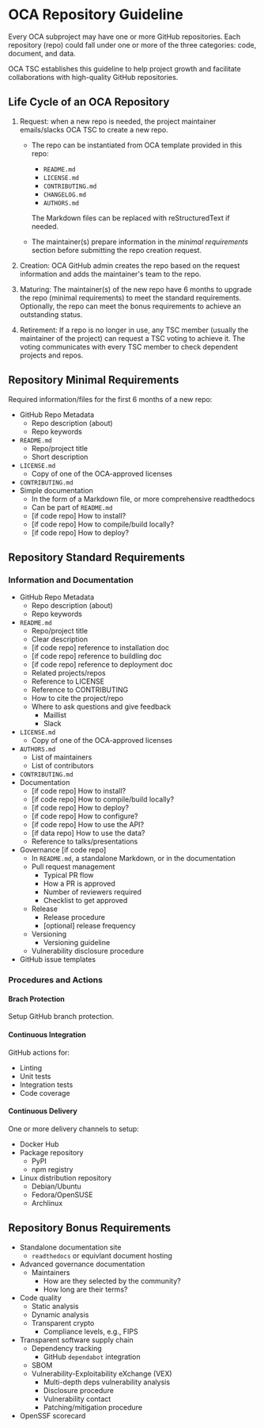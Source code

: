 # OCA Repository Guideline

Every OCA subproject may have one or more GitHub repositories. Each repository
(repo) could fall under one or more of the three categories: code, document,
and data.

OCA TSC establishes this guideline to help project growth and facilitate
collaborations with high-quality GitHub repositories.

## Life Cycle of an OCA Repository

1. Request: when a new repo is needed, the project maintainer
emails/slacks OCA TSC to create a new repo.

    - The repo can be instantiated from OCA template provided in this repo:

        - `README.md`
        - `LICENSE.md`
        - `CONTRIBUTING.md`
        - `CHANGELOG.md`
        - `AUTHORS.md`
        
        The Markdown files can be replaced with reStructuredText if needed.

    - The maintainer(s) prepare information in the *minimal requirements*
      section before submitting the repo creation request.

2. Creation: OCA GitHub admin creates the repo based on the request information
and adds the maintainer's team to the repo.

3. Maturing: The maintainer(s) of the new repo have 6 months to upgrade the
repo (minimal requirements) to meet the standard requirements. Optionally, the
repo can meet the bonus requirements to achieve an outstanding status.

4. Retirement: If a repo is no longer in use, any TSC member (usually the
maintainer of the project) can request a TSC voting to achieve it. The voting
communicates with every TSC member to check dependent projects and repos.

## Repository Minimal Requirements

Required information/files for the first 6 months of a new repo:

- GitHub Repo Metadata
    - Repo description (about)
    - Repo keywords
- `README.md`
    - Repo/project title
    - Short description
- `LICENSE.md`
    - Copy of one of the OCA-approved licenses
- `CONTRIBUTING.md`
- Simple documentation
    - In the form of a Markdown file, or more comprehensive readthedocs
    - Can be part of `README.md`
    - [if code repo] How to install?
    - [if code repo] How to compile/build locally?
    - [if code repo] How to deploy?

## Repository Standard Requirements

### Information and Documentation

- GitHub Repo Metadata
    - Repo description (about)
    - Repo keywords
- `README.md`
    - Repo/project title
    - Clear description
    - [if code repo] reference to installation doc
    - [if code repo] reference to buildling doc
    - [if code repo] reference to deployment doc
    - Related projects/repos
    - Reference to LICENSE
    - Reference to CONTRIBUTING
    - How to cite the project/repo
    - Where to ask questions and give feedback
        - Maillist
        - Slack
- `LICENSE.md`
    - Copy of one of the OCA-approved licenses
- `AUTHORS.md`
    - List of maintainers
    - List of contributors
- `CONTRIBUTING.md`
- Documentation
    - [if code repo] How to install?
    - [if code repo] How to compile/build locally?
    - [if code repo] How to deploy?
    - [if code repo] How to configure?
    - [if code repo] How to use the API?
    - [if data repo] How to use the data?
    - Reference to talks/presentations
- Governance [if code repo]
    - In `README.md`, a standalone Markdown, or in the documentation
    - Pull request management
        - Typical PR flow
        - How a PR is approved
        - Number of reviewers required
        - Checklist to get approved
    - Release
        - Release procedure
        - [optional] release frequency
    - Versioning
        - Versioning guideline
    - Vulnerability disclosure procedure
- GitHub issue templates

### Procedures and Actions

#### Brach Protection

Setup GitHub branch protection.

#### Continuous Integration

GitHub actions for:

- Linting
- Unit tests
- Integration tests
- Code coverage

#### Continuous Delivery

One or more delivery channels to setup:

- Docker Hub
- Package repository
    - PyPI
    - npm registry
- Linux distribution repository
    - Debian/Ubuntu
    - Fedora/OpenSUSE
    - Archlinux

## Repository Bonus Requirements

- Standalone documentation site
    - `readthedocs` or equivlant document hosting
- Advanced governance documentation
    - Maintainers
        - How are they selected by the community?
        - How long are their terms?
- Code quality
    - Static analysis
    - Dynamic analysis
    - Transparent crypto
        - Compliance levels, e.g., FIPS
- Transparent software supply chain
    - Dependency tracking
        - GitHub `dependabot` integration
    - SBOM
    - Vulnerability-Exploitability eXchange (VEX)
        - Multi-depth deps vulnerability analysis
        - Disclosure procedure
        - Vulnerability contact
        - Patching/mitigation procedure
- OpenSSF scorecard
